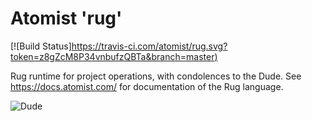 # Atomist 'rug'

[![Build Status][https://travis-ci.com/atomist/rug.svg?token=z8gZcM8P34vnbufzQBTa&branch=master)](https://travis-ci.com/atomist/rug)

Rug runtime for project operations, with condolences to the
Dude. See https://docs.atomist.com/ for documentation of the Rug
language.

![Dude](https://s-media-cache-ak0.pinimg.com/564x/d3/0d/80/d30d80d37a36c2fac01ed827f3294d52.jpg)

